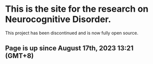 # This is the site for the research on Neurocognitive Disorder.
This project has been discontinued and is now fully open source.
<br />
<h2>Page is up since August 17th, 2023 13:21 (GMT+8)</h2>
